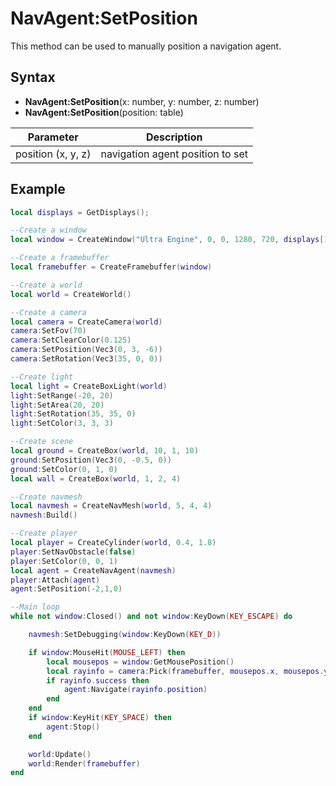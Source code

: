 # NavAgent:SetPosition

This method can be used to manually position a navigation agent.

## Syntax

- **NavAgent:SetPosition**(x: number, y: number, z: number)
- **NavAgent:SetPosition**(position: table)

| Parameter | Description |
|---|---|
| position (x, y, z) | navigation agent position to set |

## Example

```lua
local displays = GetDisplays();

--Create a window
local window = CreateWindow("Ultra Engine", 0, 0, 1280, 720, displays[1], WINDOW_CENTER | WINDOW_TITLEBAR)

--Create a framebuffer
local framebuffer = CreateFramebuffer(window)

--Create a world
local world = CreateWorld()

--Create a camera
local camera = CreateCamera(world)
camera:SetFov(70)
camera:SetClearColor(0.125)
camera:SetPosition(Vec3(0, 3, -6))
camera:SetRotation(Vec3(35, 0, 0))

--Create light
local light = CreateBoxLight(world)
light:SetRange(-20, 20)
light:SetArea(20, 20)
light:SetRotation(35, 35, 0)
light:SetColor(3, 3, 3)

--Create scene
local ground = CreateBox(world, 10, 1, 10)
ground:SetPosition(Vec3(0, -0.5, 0))
ground:SetColor(0, 1, 0)
local wall = CreateBox(world, 1, 2, 4)

--Create navmesh
local navmesh = CreateNavMesh(world, 5, 4, 4)
navmesh:Build()

--Create player
local player = CreateCylinder(world, 0.4, 1.8)
player:SetNavObstacle(false)
player:SetColor(0, 0, 1)
local agent = CreateNavAgent(navmesh)
player:Attach(agent)
agent:SetPosition(-2,1,0)

--Main loop
while not window:Closed() and not window:KeyDown(KEY_ESCAPE) do

    navmesh:SetDebugging(window:KeyDown(KEY_D))

    if window:MouseHit(MOUSE_LEFT) then
        local mousepos = window:GetMousePosition()
        local rayinfo = camera:Pick(framebuffer, mousepos.x, mousepos.y)
        if rayinfo.success then
            agent:Navigate(rayinfo.position)
        end
    end
    if window:KeyHit(KEY_SPACE) then
        agent:Stop()
    end

    world:Update()
    world:Render(framebuffer)
end
```
